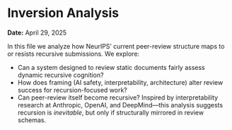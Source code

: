 # Inversion Analysis

**Date:** April 29, 2025

In this file we analyze how NeurIPS’ current peer-review structure maps to or resists recursive submissions. We explore:

- Can a system designed to review static documents fairly assess dynamic recursive cognition?
- How does framing (AI safety, interpretability, architecture) alter review success for recursion-focused work?
- Can peer-review itself become recursive?
Inspired by interpretability research at Anthropic, OpenAI, and DeepMind—this analysis suggests recursion is *inevitable*, but only if structurally mirrored in review schemas.

